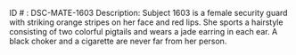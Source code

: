 ID # : DSC-MATE-1603
Description: Subject 1603 is a female security guard with striking orange stripes on her face and red lips. She sports a hairstyle consisting of two colorful pigtails and wears a jade earring in each ear. A black choker and a cigarette are never far from her person.